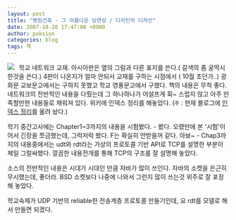 ```yaml
---
layout: post
title: "병원건축 - 그 아름다운 당연성 / 디자인의 디자인"
date: 2007-10-20 17:47:00 +0900
author: poksion
categories: blog
tags: 책
---
```


<div class="imageblock left" style="float: left; margin-right: 10px;"><img src="http://ecx.images-amazon.com/images/I/51Y9E4HRGBL._AA240_.jpg"></div>

학교 네트워크 교재. 아시아판은 옆의 그림과 다른 표지를 쓴다.( 갈색의 좀 굴딱시 한것을 쓴다.) 4판이 나온지가 얼마 안되서 교재를 구하는 시점에서 ( 10월 초던가..) 광화문 교보문고에서는 구하지 못했고 학교 영풍문고에서 구했다. 책의 내용은 무척 좋다. 네트워크의 전반적인 내용을 다뤘는데 그 하나하나가 어설프게 휙~ 스럽지 않고 아주 만족할만한 내용들로 채워져 있다. 위키에 인덱스 정리를 해놓았다. (```주``` : 현재 블로그에 [인덱스 정리](/blog/2007/11/22/ComputerNetworking-toc.html)를 옮려 놨다.)

학기 중간고사에는 Chapter1~3까지의 내용을 시험봤다. - 봤다. 오랬만에 본 '시험'이어서 긴장을 쪼금했는데, 그럭저럭 봤다. F는 확실히 안받을꺼 같다. 아뵤~ - Chap3까지의 내용중에서는 udt와 rdt라는 가상의 프로토콜 기반 API로 TCP를 설명한 부분이 제일 그럴싸했다. 깔끔한 내용전개를 통해 TCP의 구조를 잘 설명해 놓았다.

소스의 전반적인 내용은 시대가 시대인 만큼 자바가 많이 쓰인다. 자바의 소켓을 은근히 무시했는데, 좋더라. BSD 소켓보다 나중에 나와서 그런지 많이 쓰는것 위주로 잘 포장해 놓았다.

학교숙제가 UDP 기반의 reliable한 전송계층 프로토콜 만들기인데, 요 rdt를 모델로 해서 만들면 되겠다.

